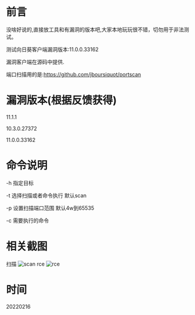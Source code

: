 # 前言
没啥好说的,直接放工具和有漏洞的版本吧,大家本地玩玩很不错，切勿用于非法测试。

测试向日葵客户端漏洞版本:11.0.0.33162

漏洞客户端在源码中提供.

端口扫描用的是:https://github.com/jboursiquot/portscan

# 漏洞版本(根据反馈获得)
11.1.1

10.3.0.27372

11.0.0.33162
# 命令说明
-h 指定目标

-t 选择扫描或者命令执行  默认scan

-p 设置扫描端口范围 默认4w到65535

-c 需要执行的命令

# 相关截图
扫描
![scan](https://github.com/TRYblog/sunlogin_rce_/blob/main/scan.png "sacn")
rce
![rce](https://github.com/TRYblog/sunlogin_rce_/blob/main/exp.png "rce")

# 时间
20220216
